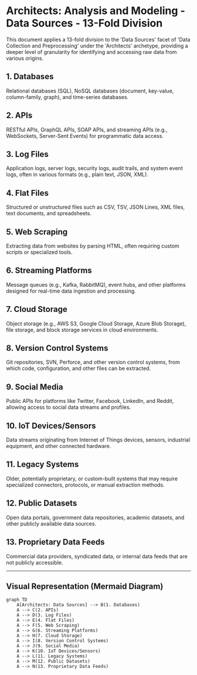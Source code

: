 # Architects: Analysis and Modeling - Data Sources - 13-Fold Division

This document applies a 13-fold division to the 'Data Sources' facet of 'Data Collection and Preprocessing' under the 'Architects' archetype, providing a deeper level of granularity for identifying and accessing raw data from various origins.

## 1. Databases

Relational databases (SQL), NoSQL databases (document, key-value, column-family, graph), and time-series databases.

## 2. APIs

RESTful APIs, GraphQL APIs, SOAP APIs, and streaming APIs (e.g., WebSockets, Server-Sent Events) for programmatic data access.

## 3. Log Files

Application logs, server logs, security logs, audit trails, and system event logs, often in various formats (e.g., plain text, JSON, XML).

## 4. Flat Files

Structured or unstructured files such as CSV, TSV, JSON Lines, XML files, text documents, and spreadsheets.

## 5. Web Scraping

Extracting data from websites by parsing HTML, often requiring custom scripts or specialized tools.

## 6. Streaming Platforms

Message queues (e.g., Kafka, RabbitMQ), event hubs, and other platforms designed for real-time data ingestion and processing.

## 7. Cloud Storage

Object storage (e.g., AWS S3, Google Cloud Storage, Azure Blob Storage), file storage, and block storage services in cloud environments.

## 8. Version Control Systems

Git repositories, SVN, Perforce, and other version control systems, from which code, configuration, and other files can be extracted.

## 9. Social Media

Public APIs for platforms like Twitter, Facebook, LinkedIn, and Reddit, allowing access to social data streams and profiles.

## 10. IoT Devices/Sensors

Data streams originating from Internet of Things devices, sensors, industrial equipment, and other connected hardware.

## 11. Legacy Systems

Older, potentially proprietary, or custom-built systems that may require specialized connectors, protocols, or manual extraction methods.

## 12. Public Datasets

Open data portals, government data repositories, academic datasets, and other publicly available data sources.

## 13. Proprietary Data Feeds

Commercial data providers, syndicated data, or internal data feeds that are not publicly accessible.

---

## Visual Representation (Mermaid Diagram)

```mermaid
graph TD
    A[Architects: Data Sources] --> B(1. Databases)
    A --> C(2. APIs)
    A --> D(3. Log Files)
    A --> E(4. Flat Files)
    A --> F(5. Web Scraping)
    A --> G(6. Streaming Platforms)
    A --> H(7. Cloud Storage)
    A --> I(8. Version Control Systems)
    A --> J(9. Social Media)
    A --> K(10. IoT Devices/Sensors)
    A --> L(11. Legacy Systems)
    A --> M(12. Public Datasets)
    A --> N(13. Proprietary Data Feeds)
```
